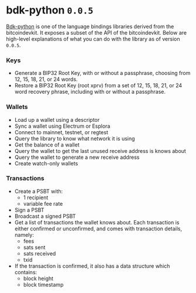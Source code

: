 # bdk-python `0.0.5`
[Bdk-python](https://github.com/bitcoindevkit/bdk-python) is one of the language bindings libraries derived from the bitcoindevkit. It exposes a subset of the API of the bitcoindevkit. Below are high-level explanations of what you can do with the library as of version `0.0.5`. 

### Keys
- Generate a BIP32 Root Key, with or without a passphrase, choosing from 12, 15, 18, 21, or 24 words.
- Restore a BIP32 Root Key (root xprv) from a set of 12, 15, 18, 21, or 24 word recovery phrase, including with or without a passphrase.

### Wallets
- Load up a wallet using a descriptor
- Sync a wallet using Electrum or Esplora
- Connect to mainnet, testnet, or regtest
- Query the library to know what network it is using
- Get the balance of a wallet
- Query the wallet to get the last unused receive address is knows about
- Query the wallet to generate a new receive address
- Create watch-only wallets

### Transactions
- Create a PSBT with: 
  - 1 recipient
  - variable fee rate
- Sign a PSBT
- Broadcast a signed PSBT
- Get a list of transactions the wallet knows about. Each transaction is either confirmed or unconfirmed, and comes with transaction details, namely:
  - fees
  - sats sent
  - sats received
  - txid
 - If the transaction is confirmed, it also has a data structure which contains:
   - block height
   - block timestamp

